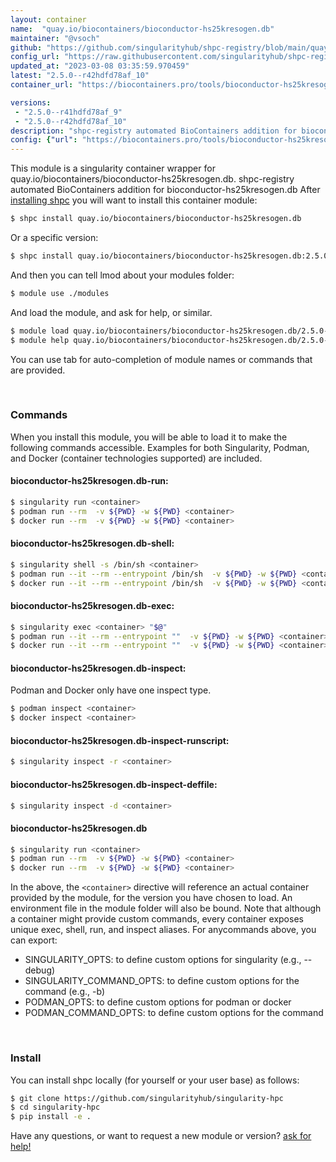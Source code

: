 ```yaml
---
layout: container
name:  "quay.io/biocontainers/bioconductor-hs25kresogen.db"
maintainer: "@vsoch"
github: "https://github.com/singularityhub/shpc-registry/blob/main/quay.io/biocontainers/bioconductor-hs25kresogen.db/container.yaml"
config_url: "https://raw.githubusercontent.com/singularityhub/shpc-registry/main/quay.io/biocontainers/bioconductor-hs25kresogen.db/container.yaml"
updated_at: "2023-03-08 03:35:59.970459"
latest: "2.5.0--r42hdfd78af_10"
container_url: "https://biocontainers.pro/tools/bioconductor-hs25kresogen.db"

versions:
 - "2.5.0--r41hdfd78af_9"
 - "2.5.0--r42hdfd78af_10"
description: "shpc-registry automated BioContainers addition for bioconductor-hs25kresogen.db"
config: {"url": "https://biocontainers.pro/tools/bioconductor-hs25kresogen.db", "maintainer": "@vsoch", "description": "shpc-registry automated BioContainers addition for bioconductor-hs25kresogen.db", "latest": {"2.5.0--r42hdfd78af_10": "sha256:0f51cd78b77a263aa6c04ce8297850f2733aca5e429c54e4ec2249e3a3f60ba5"}, "tags": {"2.5.0--r41hdfd78af_9": "sha256:d7a6340860e7902e283466bbdaa80d4bce284a2f014cb2c051c3ccfdc3b89e31", "2.5.0--r42hdfd78af_10": "sha256:0f51cd78b77a263aa6c04ce8297850f2733aca5e429c54e4ec2249e3a3f60ba5"}, "docker": "quay.io/biocontainers/bioconductor-hs25kresogen.db"}
---
```


This module is a singularity container wrapper for quay.io/biocontainers/bioconductor-hs25kresogen.db.
shpc-registry automated BioContainers addition for bioconductor-hs25kresogen.db
After [installing shpc](#install) you will want to install this container module:


```bash
$ shpc install quay.io/biocontainers/bioconductor-hs25kresogen.db
```

Or a specific version:

```bash
$ shpc install quay.io/biocontainers/bioconductor-hs25kresogen.db:2.5.0--r42hdfd78af_10
```

And then you can tell lmod about your modules folder:

```bash
$ module use ./modules
```

And load the module, and ask for help, or similar.

```bash
$ module load quay.io/biocontainers/bioconductor-hs25kresogen.db/2.5.0--r42hdfd78af_10
$ module help quay.io/biocontainers/bioconductor-hs25kresogen.db/2.5.0--r42hdfd78af_10
```

You can use tab for auto-completion of module names or commands that are provided.

<br>

### Commands

When you install this module, you will be able to load it to make the following commands accessible.
Examples for both Singularity, Podman, and Docker (container technologies supported) are included.

#### bioconductor-hs25kresogen.db-run:

```bash
$ singularity run <container>
$ podman run --rm  -v ${PWD} -w ${PWD} <container>
$ docker run --rm  -v ${PWD} -w ${PWD} <container>
```

#### bioconductor-hs25kresogen.db-shell:

```bash
$ singularity shell -s /bin/sh <container>
$ podman run --it --rm --entrypoint /bin/sh  -v ${PWD} -w ${PWD} <container>
$ docker run --it --rm --entrypoint /bin/sh  -v ${PWD} -w ${PWD} <container>
```

#### bioconductor-hs25kresogen.db-exec:

```bash
$ singularity exec <container> "$@"
$ podman run --it --rm --entrypoint ""  -v ${PWD} -w ${PWD} <container> "$@"
$ docker run --it --rm --entrypoint ""  -v ${PWD} -w ${PWD} <container> "$@"
```

#### bioconductor-hs25kresogen.db-inspect:

Podman and Docker only have one inspect type.

```bash
$ podman inspect <container>
$ docker inspect <container>
```

#### bioconductor-hs25kresogen.db-inspect-runscript:

```bash
$ singularity inspect -r <container>
```

#### bioconductor-hs25kresogen.db-inspect-deffile:

```bash
$ singularity inspect -d <container>
```



#### bioconductor-hs25kresogen.db

```bash
$ singularity run <container>
$ podman run --rm  -v ${PWD} -w ${PWD} <container>
$ docker run --rm  -v ${PWD} -w ${PWD} <container>
```


In the above, the `<container>` directive will reference an actual container provided
by the module, for the version you have chosen to load. An environment file in the
module folder will also be bound. Note that although a container
might provide custom commands, every container exposes unique exec, shell, run, and
inspect aliases. For anycommands above, you can export:

 - SINGULARITY_OPTS: to define custom options for singularity (e.g., --debug)
 - SINGULARITY_COMMAND_OPTS: to define custom options for the command (e.g., -b)
 - PODMAN_OPTS: to define custom options for podman or docker
 - PODMAN_COMMAND_OPTS: to define custom options for the command

<br>

### Install

You can install shpc locally (for yourself or your user base) as follows:

```bash
$ git clone https://github.com/singularityhub/singularity-hpc
$ cd singularity-hpc
$ pip install -e .
```

Have any questions, or want to request a new module or version? [ask for help!](https://github.com/singularityhub/singularity-hpc/issues)